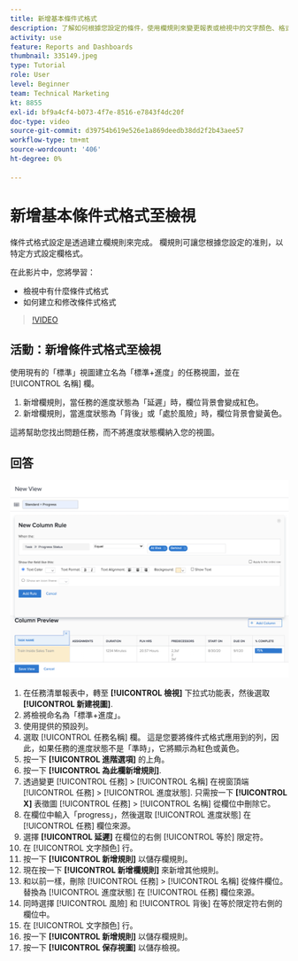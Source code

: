 ```yaml
---
title: 新增基本條件式格式
description: 了解如何根據您設定的條件，使用欄規則來變更報表或檢視中的文字顏色、格式和背景顏色。
activity: use
feature: Reports and Dashboards
thumbnail: 335149.jpeg
type: Tutorial
role: User
level: Beginner
team: Technical Marketing
kt: 8855
exl-id: bf9a4cf4-b073-4f7e-8516-e7843f4dc20f
doc-type: video
source-git-commit: d39754b619e526e1a869deedb38dd2f2b43aee57
workflow-type: tm+mt
source-wordcount: '406'
ht-degree: 0%

---
```


# 新增基本條件式格式至檢視

條件式格式設定是透過建立欄規則來完成。 欄規則可讓您根據您設定的准則，以特定方式設定欄格式。

在此影片中，您將學習：

* 檢視中有什麼條件式格式
* 如何建立和修改條件式格式

>[!VIDEO](https://video.tv.adobe.com/v/335149/?quality=12)

## 活動：新增條件式格式至檢視

使用現有的「標準」視圖建立名為「標準+進度」的任務視圖，並在 [!UICONTROL 名稱] 欄。

1. 新增欄規則，當任務的進度狀態為「延遲」時，欄位背景會變成紅色。
1. 新增欄規則，當進度狀態為「背後」或「處於風險」時，欄位背景會變黃色。

這將幫助您找出問題任務，而不將進度狀態欄納入您的視圖。

## 回答

![建立新列規則的螢幕影像](assets/conditional-formatting-exercise.png)

1. 在任務清單報表中，轉至 **[!UICONTROL 檢視]** 下拉式功能表，然後選取 **[!UICONTROL 新建視圖]**.
1. 將檢視命名為「標準+進度」。
1. 使用提供的預設列。
1. 選取 [!UICONTROL 任務名稱] 欄。 這是您要將條件式格式應用到的列，因此，如果任務的進度狀態不是「準時」，它將顯示為紅色或黃色。
1. 按一下 **[!UICONTROL 進階選項]** 的上角。
1. 按一下 **[!UICONTROL 為此欄新增規則]**.
1. 透過變更 [!UICONTROL 任務] > [!UICONTROL 名稱] 在視窗頂端 [!UICONTROL 任務] > [!UICONTROL 進度狀態]. 只需按一下 **[!UICONTROL X]** 表徵圖 [!UICONTROL 任務] > [!UICONTROL 名稱] 從欄位中刪除它。
1. 在欄位中輸入「progress」，然後選取 [!UICONTROL 進度狀態] 在 [!UICONTROL 任務] 欄位來源。
1. 選擇 **[!UICONTROL 延遲]** 在欄位的右側 [!UICONTROL 等於] 限定符。
1. 在 [!UICONTROL 文字顏色] 行。
1. 按一下 **[!UICONTROL 新增規則]** 以儲存欄規則。
1. 現在按一下 **[!UICONTROL 新增欄規則]** 來新增其他規則。
1. 和以前一樣，刪除 [!UICONTROL 任務] > [!UICONTROL 名稱] 從條件欄位。 替換為 [!UICONTROL 進度狀態] 在 [!UICONTROL 任務] 欄位來源。
1. 同時選擇 [!UICONTROL 風險] 和 [!UICONTROL 背後] 在等於限定符右側的欄位中。
1. 在 [!UICONTROL 文字顏色] 行。
1. 按一下 **[!UICONTROL 新增規則]** 以儲存欄規則。
1. 按一下 **[!UICONTROL 保存視圖]** 以儲存檢視。
